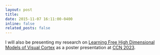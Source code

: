 ```yaml
---
layout: post
title: 
date: 2015-11-07 16:11:00-0400
inline: false
related_posts: false
---
```


I will also be presenting my research on <a href="https://2023.ccneuro.org/view_paper.php?PaperNum=1352">Learning Free High Dimensional Models of Visual Cortex</a> as a poster presentation at <a href="https://2023.ccneuro.org/">CCN 2023</a>.
